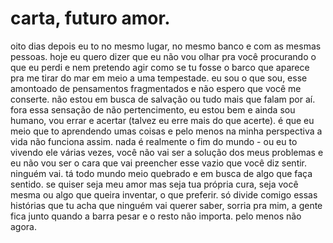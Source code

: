 # carta, futuro amor.

oito dias depois eu to no mesmo lugar, no mesmo banco e com as mesmas pessoas. hoje eu quero dizer que eu não vou olhar pra você procurando o que eu perdi e nem pretendo agir como se tu fosse o barco que aparece pra me tirar do mar em meio a uma tempestade. eu sou o que sou, esse amontoado de pensamentos fragmentados e não espero que você me conserte. não estou em busca de salvação ou tudo mais que falam por aí. fora essa sensação de não pertencimento, eu estou bem e ainda sou humano, vou errar e acertar \(talvez eu erre mais do que acerte\). é que eu meio que to aprendendo umas coisas e pelo menos na minha perspectiva a vida não funciona assim. nada é realmente o fim do mundo - ou eu to vivendo ele várias vezes, você não vai ser a solução dos meus problemas e eu não vou ser o cara que vai preencher esse vazio que você diz sentir. ninguém vai. tá todo mundo meio quebrado e em busca de algo que faça sentido. se quiser seja meu amor mas seja tua própria cura, seja você mesma ou algo que queira inventar, o que preferir. só divide comigo essas histórias que tu acha que ninguém vai querer saber, sorria pra mim, a gente fica junto quando a barra pesar e o resto não importa. pelo menos não agora.

